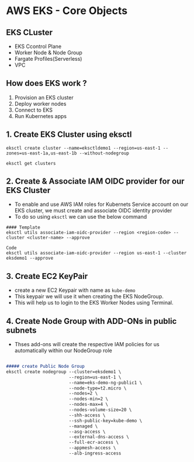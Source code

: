 # AWS EKS - Core Objects 

## EKS CLuster
- EKS Ccontrol Plane
- Worker Node & Node Group
- Fargate Profiles(Serverless)
- VPC

## How does EKS work ?

1. Provision an EKS cluster
2. Deploy worker nodes
3. Connect to EKS
4. Run Kubernetes apps

##  1. Create EKS Cluster using eksctl 

[//]: <> (Create cluster without nodegroup)

```
eksctl create cluster --name=eksctldemo1 --region=us-east-1 --zones=us-east-1a,us-east-1b --without-nodegroup

```

[//]: <> (Get List of Clusters)
```
eksctl get clusters
```

 ##   2. Create & Associate IAM OIDC provider for our EKS Cluster

- To enable and use AWS IAM roles for Kubernets Service account on our EKS cluster, we must create and associate OIDC identity provider
- To do so using ``` eksctl ``` we can use the below command

```
#### Template
eksctl utils associate-iam-oidc-provider --region <region-code> --cluster <cluster-name> --approve
```

```
Code
eksctl utils associate-iam-oidc-provider --region us-east-1 --cluster eksdemo1 --approve
```
 ## 3. Create EC2 KeyPair

- create a new EC2 Keypair with name as ```kube-demo```
- This keypair we will use it when creating the EKS NodeGroup.
- This will help us to login to the EKS Worker Nodes using Terminal.

## 4. Create Node Group with ADD-ONs in public subnets
- Thses add-ons will create the respective IAM policies for us automatically within our NodeGroup role

```markdown

##### create Public Node Group 
eksctl create nodegroup --cluster=eksdemo1 \
                        --region=us-east-1 \
                        --name=eks-demo-ng-public1 \
                        --node-type=t2.micro \
                        --nodes=2 \
                        --nodes-min=2 \
                        --nodes-max=4 \
                        --nodes-volume-size=20 \
                        --shh-access \
                        --ssh-public-key=kube-demo \
                        --managed \
                        --asg-access \
                        --external-dns-access \
                        --full-ecr-access \
                        --appmesh-access \
                        --alb-ingress-access

```
